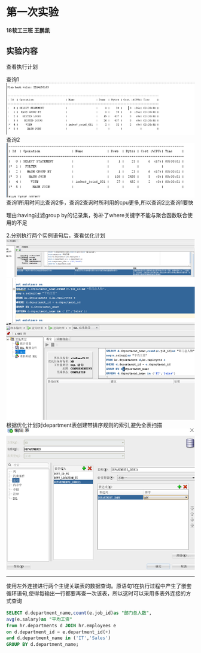 # 第一次实验
#### 18软工三班 王鹏凯

## 实验内容

查看执行计划

查询1
![](pict4.png)
查询2
![](pict5.png)
查询1所用时间比查询2多，查询2查询时所利用的cpu更多,所以查询2比查询1要快

理由:having过滤group by的记录集，弥补了where关键字不能与聚合函数联合使用的不足

2.分别执行两个实例语句后，查看优化计划
![1](pict2.png)
![2](pict1.png)
根据优化计划对department表创建带排序规则的索引,避免全表扫描
![3](pict3.png)

----------------------------------------------------------------
使用左外连接进行两个主键关联表的数据查询。原语句1在执行过程中产生了嵌套循环语句,使得每输出一行都要再查一次该表，所以这时可以采用多表外连接的方式查询
```sql 
SELECT d.department_name,count(e.job_id)as "部门总人数",
avg(e.salary)as "平均工资"
from hr.departments d JOIN hr.employees e
on d.department_id = e.department_id(+)
and d.department_name in ('IT','Sales')
GROUP BY d.department_name;

